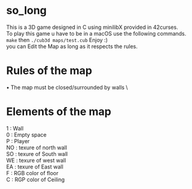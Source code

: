 # so_long
This is a 3D game designed in C using minilibX provided in 42curses. \
To play this game u have to be in a macOS use the following commands. \
`make` then `./cub3d maps/test.cub` Enjoy :) \
you can Edit the Map as long as it respects the rules.

# Rules of the map
• The map must be closed/surrounded by walls \

# Elements of the map
1 : Wall \
0 : Empty space \
P : Player \
NO : texure of north wall \
SO : texure of South wall \
WE : texure of west wall \
EA : texure of East wall \
F  : RGB color of floor \
C  : RGP color of Ceiling

